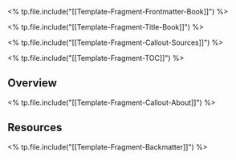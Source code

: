 <% tp.file.include("[[Template-Fragment-Frontmatter-Book]]") %>

<% tp.file.include("[[Template-Fragment-Title-Book]]") %>

<% tp.file.include("[[Template-Fragment-Callout-Sources]]") %>

<% tp.file.include("[[Template-Fragment-TOC]]") %>

## Overview

<% tp.file.include("[[Template-Fragment-Callout-About]]") %>

## Resources

<% tp.file.include("[[Template-Fragment-Backmatter]]") %>


